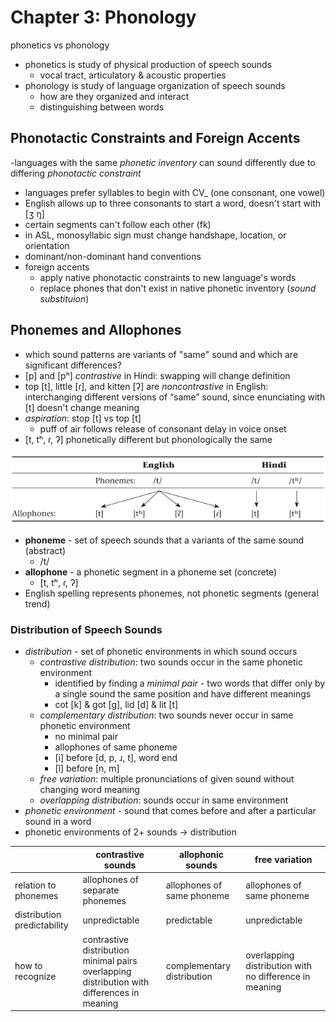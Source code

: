 # Chapter 3: Phonology
phonetics vs phonology
- phonetics is study of physical production of speech sounds
	- vocal tract, articulatory & acoustic properties
- phonology is study of language organization of speech sounds
	- how are they organized and interact
	- distinguishing between words

## Phonotactic Constraints and Foreign Accents
-languages with the same _phonetic inventory_ can sound differently due to differing _phonotactic constraint_
- languages prefer syllables to begin with CV_ (one consonant, one vowel)
- English allows up to three consonants to start a word, doesn't start with [ʒ ŋ]
- certain segments can't follow each other (fk)
- in ASL, monosyllabic sign must change handshape, location, or orientation
- dominant/non-dominant hand conventions
- foreign accents
	- apply native phonotactic constraints to new language's words
	- replace phones that don't exist in native phonetic inventory (_sound substituion_)

## Phonemes and Allophones
- which sound patterns are variants of "same" sound and which are significant differences?
- [p] and [pʰ] _contrastive_ in Hindi: swapping will change definition
- top [t], little [ɾ], and kitten [ʔ] are _noncontrastive_ in English: interchanging different  versions of “same” sound, since enunciating with [t] doesn't change meaning
- _aspiration_: stop [t] vs top [t]
	- puff of air follows release of consonant delay in voice onset
- [t, tʰ, ɾ, ʔ] phonetically different but phonologically the same

![Phonemes and Allophones](https://github.com/ey92/notes/blob/master/1101/phonemes-allophones.png)

- **phoneme** - set of speech sounds that a variants of the same sound (abstract)
	- /t/
- **allophone** - a phonetic segment in a phoneme set (concrete)
	- [t, tʰ, ɾ, ʔ]
- English spelling represents phonemes, not phonetic segments (general trend)

### Distribution of Speech Sounds
- _distribution_ - set of phonetic environments in which sound occurs
	- _contrastive distribution_: two sounds occur in the same phonetic environment
		- identified by finding a _minimal pair_ - two words that differ only by a single sound the same position and have different meanings
		- cot [k] & got [g], lid [d] & lit [t]
	- _complementary distribution_: two sounds never occur in same phonetic environment
		- no minimal pair
		- allophones of same phoneme
		- [i] before [d, p, ɹ, t], word end
		- [ĩ] before [n, m]
	- _free variation_: multiple pronunciations of given sound without changing word meaning
	- _overlapping distribution_: sounds occur in same environment
- _phonetic environment_ - sound that comes before and after a particular sound in a word
- phonetic environments of 2+ sounds -> distribution

| | contrastive sounds | allophonic sounds | free variation |
| - | ------------------ | ----------------- | -------------- |
| relation to phonemes | allophones of separate phonemes | allophones of same phoneme | allophones of same phoneme |
| distribution predictability | unpredictable | predictable | unpredictable |
| how to recognize | contrastive distribution <br> minimal pairs <br> overlapping distribution with differences in meaning | complementary distribution | overlapping distribution with no difference in meaning